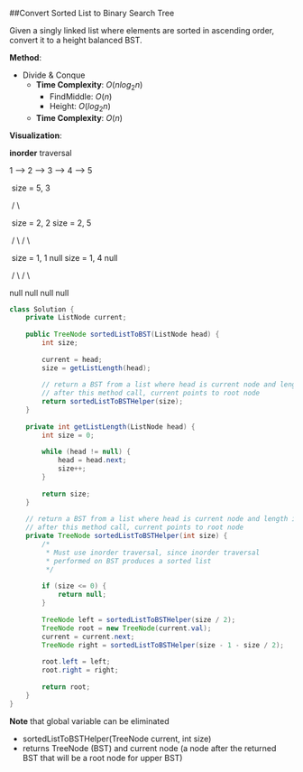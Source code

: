 ##Convert Sorted List to Binary Search Tree

Given a singly linked list where elements are sorted in ascending order, convert it to a height balanced BST.





**Method**: 

* Divide & Conque 
  * **Time Complexity**: ${O(nlog_2 n)}$ 
    * FindMiddle:  ${O(n)}$ 
    * Height: ${O(log_2 n)}$ 
  *   **Time Complexity**: ${O(n)}$ 



**Visualization**:



**inorder** traversal

1 —> 2 —> 3 —> 4 —> 5

​		  		size = 5, 3

​		           /                      \

​            size = 2, 2                size = 2, 5

​		 /	 \                     /           \

​    size = 1, 1    null    size = 1, 4       null

​	/    \                          /     \

null       null               null      null



```java
class Solution {
    private ListNode current;
    
    public TreeNode sortedListToBST(ListNode head) {
        int size;
        
        current = head;
        size = getListLength(head);
        
        // return a BST from a list where head is current node and length is size
        // after this method call, current points to root node
        return sortedListToBSTHelper(size); 
    }
    
    private int getListLength(ListNode head) {
        int size = 0;
        
        while (head != null) {
            head = head.next;
            size++;
        }
        
        return size;
    }
    
    // return a BST from a list where head is current node and length is size
    // after this method call, current points to root node
    private TreeNode sortedListToBSTHelper(int size) {
        /*
         * Must use inorder traversal, since inorder traversal
         * performed on BST produces a sorted list
         */ 
        
        if (size <= 0) {
            return null;
        }
        
        TreeNode left = sortedListToBSTHelper(size / 2);
        TreeNode root = new TreeNode(current.val);
        current = current.next;
        TreeNode right = sortedListToBSTHelper(size - 1 - size / 2);
        
        root.left = left;
        root.right = right;
        
        return root;
    }
}
```

**Note** that global variable can be eliminated

* sortedListToBSTHelper(TreeNode current, int size)
* returns TreeNode (BST) and current node (a node after the returned BST that will be a root node for upper BST)







​				

 